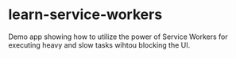 # learn-service-workers
Demo app showing how to utilize the power of Service Workers for executing heavy and slow tasks wihtou blocking the UI.
